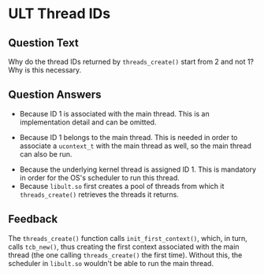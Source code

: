 # ULT Thread IDs

## Question Text

Why do the thread IDs returned by `threads_create()` start from 2 and not 1?
Why is this necessary.

## Question Answers

- Because ID 1 is associated with the main thread.
This is an implementation detail and can be omitted.
+ Because ID 1 belongs to the main thread.
This is needed in order to associate a `ucontext_t` with the main thread as well, so the main thread can also be run.
- Because the underlying kernel thread is assigned ID 1.
This is mandatory in order for the OS's scheduler to run this thread.
- Because `libult.so` first creates a pool of threads from which it `threads_create()` retrieves the threads it returns.

## Feedback

The `threads_create()` function calls `init_first_context()`, which, in turn, calls `tcb_new()`, thus creating the first context associated with the main thread (the one calling `threads_create()` the first time).
Without this, the scheduler in `libult.so` wouldn't be able to run the main thread.
